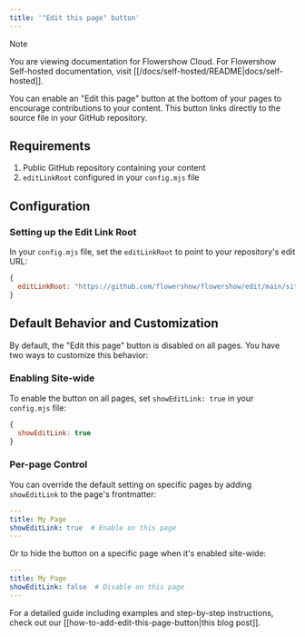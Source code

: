 ```yaml
---
title: '"Edit this page" button'
---
```


> [!note]
> You are viewing documentation for Flowershow Cloud. For Flowershow Self-hosted documentation, visit [[/docs/self-hosted/README|docs/self-hosted]].

You can enable an "Edit this page" button at the bottom of your pages to encourage contributions to your content. This button links directly to the source file in your GitHub repository.

## Requirements

1. Public GitHub repository containing your content
2. `editLinkRoot` configured in your `config.mjs` file

## Configuration

### Setting up the Edit Link Root

In your `config.mjs` file, set the `editLinkRoot` to point to your repository's edit URL:

```js
{
  editLinkRoot: "https://github.com/flowershow/flowershow/edit/main/site/content"; //example
}
```

## Default Behavior and Customization

By default, the "Edit this page" button is disabled on all pages. You have two ways to customize this behavior:

### Enabling Site-wide

To enable the button on all pages, set `showEditLink: true` in your `config.mjs` file:

```js
{
  showEditLink: true
}
```

### Per-page Control

You can override the default setting on specific pages by adding `showEditLink` to the page's frontmatter:

```yaml
---
title: My Page
showEditLink: true  # Enable on this page
---
```

Or to hide the button on a specific page when it's enabled site-wide:

```yaml
---
title: My Page
showEditLink: false  # Disable on this page
---
```

For a detailed guide including examples and step-by-step instructions, check out our [[how-to-add-edit-this-page-button|this blog post]].